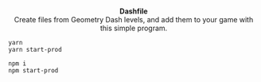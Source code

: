 <p align="center">
  <br/>
  <b>Dashfile</b>
  <br/>
  Create files from Geometry Dash levels, and add them to your game with this simple program.
</p>

```
yarn
yarn start-prod

npm i
npm start-prod
```
